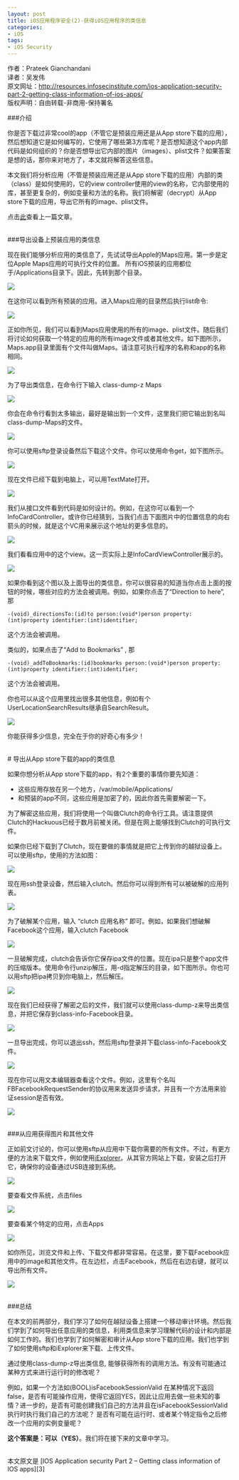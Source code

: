 ```yaml
---
layout: post  
title: iOS应用程序安全(2)-获得iOS应用程序的类信息   
categories:  
- iOS  
tags:    
- iOS Security
---   
```



作者：Prateek Gianchandani  
译者：吴发伟  
原文网址：http://resources.infosecinstitute.com/ios-application-security-part-2-getting-class-information-of-ios-apps/  
版权声明：自由转载-非商用-保持署名

###介绍

你是否下载过非常cool的app（不管它是预装应用还是从App store下载的应用），然后想知道它是如何编写的，它使用了哪些第3方库呢？是否想知道这个app内部代码是如何组织的？你是否想导出它内部的图片（images）、plist文件？如果答案是想的话，那你来对地方了，本文就将解答这些信息。


本文我们将分析应用（不管是预装应用还是从App store下载的应用）内部的类（class）是如何使用的，它的view controller使用的view的名称，它内部使用的库，甚至更复杂的，例如变量和方法的名称。我们将解密（decrypt）从App store下载的应用，导出它所有的image、plist文件。

点击[此][1]查看上一篇文章。

<br>
###导出设备上预装应用的类信息

现在我们能够分析应用的类信息了，先试试导出Apple的Maps应用。第一步是定位Apple Maps应用的可执行文件的位置。
所有iOS预装的应用都位于/Applications目录下。因此，先转到那个目录。

![](http://2we26u4fam7n16rz3a44uhbe1bq2.wpengine.netdna-cdn.com/wp-content/uploads/042613_1143_IOSApplicat1.png)

在这你可以看到所有预装的应用。进入Maps应用的目录然后执行list命令:

![](http://2we26u4fam7n16rz3a44uhbe1bq2.wpengine.netdna-cdn.com/wp-content/uploads/042613_1143_IOSApplicat2.png)


正如你所见，我们可以看到Maps应用使用的所有的image、plist文件。随后我们将讨论如何获取一个特定的应用的所有image文件或者其他文件。如下图所示，Maps.app目录里面有个文件叫做Maps。请注意可执行程序的名称和app的名称相同。

![](http://2we26u4fam7n16rz3a44uhbe1bq2.wpengine.netdna-cdn.com/wp-content/uploads/042613_1143_IOSApplicat3.png)


为了导出类信息，在命令行下输入 class-dump-z Maps

![](http://2we26u4fam7n16rz3a44uhbe1bq2.wpengine.netdna-cdn.com/wp-content/uploads/042613_1143_IOSApplicat4.png)


你会在命令行看到太多输出，最好是输出到一个文件，这里我们把它输出到名叫class-dump-Maps的文件。

![](http://resources.infosecinstitute.com/wp-content/uploads/042613_1143_IOSApplicat5.png)


你可以使用sftp登录设备然后下载这个文件。你可以使用命令get，如下图所示。

![](http://2we26u4fam7n16rz3a44uhbe1bq2.wpengine.netdna-cdn.com/wp-content/uploads/042613_1143_IOSApplicat6.png)


现在文件已经下载到电脑上，可以用TextMate打开。

![](http://2we26u4fam7n16rz3a44uhbe1bq2.wpengine.netdna-cdn.com/wp-content/uploads/042613_1143_IOSApplicat7.png)


我们从接口文件看到代码是如何设计的。例如，在这你可以看到一个InfoCardController。或许你已经猜到，当我们点击下面图片中的位置信息的向右箭头的时候，就是这个VC用来展示这个地址的更多信息的。

![](http://resources.infosecinstitute.com/wp-content/uploads/042613_1143_IOSApplicat8.png)



我们看看应用中的这个view。这一页实际上是InfoCardViewController展示的。

![](http://resources.infosecinstitute.com/wp-content/uploads/042613_1143_IOSApplicat9.png)

如果你看到这个图以及上面导出的类信息，你可以很容易的知道当你点击上面的按钮的时候，哪些对应的方法会被调用。例如，如果你点击了“Direction to here”, 那

`-(void)_directionsTo:(id)to person:(void*)person property:(int)property identifier:(int)identifier;`

这个方法会被调用。

类似的，如果点击了“Add to Bookmarks” , 那

`-(void)_addToBookmarks:(id)bookmarks person:(void*)person property:(int)property identifier:(int)identifier;`

这个方法会被调用。 

你也可以从这个应用里找出很多其他信息，例如有个UserLocationSearchResults继承自SearchResult。

![](http://resources.infosecinstitute.com/wp-content/uploads/042613_1143_IOSApplicat10.png)


你能获得多少信息，完全在于你的好奇心有多少！

<br>
# 导出从App store下载的app的类信息

如果你想分析从App store下载的app，有2个重要的事情你要先知道：  
* 这些应用存放在另一个地方，/var/mobile/Applications/  
* 和预装的app不同，这些应用是加密了的，因此你首先需要解密一下。

为了解密这些应用，我们将使用一个叫做Clutch的命令行工具。请注意提供Clutch的Hackuous已经于数月前被关闭。但是在网上能够找到Clutch的可执行文件。

如果你已经下载到了Clutch，现在要做的事情就是把它上传到你的越狱设备上。可以使用sftp，使用的方法如图：

![](http://2we26u4fam7n16rz3a44uhbe1bq2.wpengine.netdna-cdn.com/wp-content/uploads/042613_1143_IOSApplicat11.png)



现在用ssh登录设备，然后输入clutch。然后你可以得到所有可以被破解的应用列表。

![](http://resources.infosecinstitute.com/wp-content/uploads/042613_1143_IOSApplicat12.png)


为了破解某个应用，输入 “clutch 应用名称” 即可。例如，如果我们想破解Facebook这个应用，输入clutch Facebook

![](http://resources.infosecinstitute.com/wp-content/uploads/042613_1143_IOSApplicat13.png)


一旦破解完成，clutch会告诉你它保存ipa文件的位置。现在ipa只是整个app文件的压缩版本。使用命令行unzip解压，用-d指定解压的目录，如下图所示。你也可以用sftp把ipa拷贝到你电脑上，然后解压。

![](http://2we26u4fam7n16rz3a44uhbe1bq2.wpengine.netdna-cdn.com/wp-content/uploads/042613_1143_IOSApplicat14.png)


现在我们已经获得了解密之后的文件，我们就可以使用class-dump-z来导出类信息，并把它保存到class-info-Facebook目录。

![](http://2we26u4fam7n16rz3a44uhbe1bq2.wpengine.netdna-cdn.com/wp-content/uploads/042613_1143_IOSApplicat15.png)

一旦导出完成，你可以退出ssh，然后用sftp登录并下载class-info-Facebook文件。

![](http://2we26u4fam7n16rz3a44uhbe1bq2.wpengine.netdna-cdn.com/wp-content/uploads/042613_1143_IOSApplicat16.png)


现在你可以用文本编辑器查看这个文件。例如，这里有个名叫FBFacebookRequestSender的协议用来发送异步请求，并且有一个方法用来验证session是否有效。

![](http://2we26u4fam7n16rz3a44uhbe1bq2.wpengine.netdna-cdn.com/wp-content/uploads/042613_1143_IOSApplicat17.png)



<br>
###从应用获得图片和其他文件

正如前文讨论的，你可以使用sftp从应用中下载你需要的所有文件。不过，有更方便的方法来下载文件，例如使用[iExplorer][2]。从其官方网站上下载，安装之后打开它，确保你的设备通过USB连接到系统。

![](http://2we26u4fam7n16rz3a44uhbe1bq2.wpengine.netdna-cdn.com/wp-content/uploads/042613_1143_IOSApplicat18.png)



要查看文件系统，点击files

![](http://resources.infosecinstitute.com/wp-content/uploads/042613_1143_IOSApplicat19.png)


要查看某个特定的应用，点击Apps

![](http://2we26u4fam7n16rz3a44uhbe1bq2.wpengine.netdna-cdn.com/wp-content/uploads/042613_1143_IOSApplicat20.png)


如你所见，浏览文件和上传、下载文件都非常容易。在这里，要下载Facebook应用中的image和其他文件。在左边栏，点击Facebook，然后在右边右键，就可以导出所有文件。

![](http://2we26u4fam7n16rz3a44uhbe1bq2.wpengine.netdna-cdn.com/wp-content/uploads/042613_1143_IOSApplicat21.png)


<br/>
###总结

在本文的前两部分，我们学习了如何在越狱设备上搭建一个移动审计环境。然后我们学到了如何导出任意应用的类信息，利用类信息来学习理解代码的设计和内部是如何工作的。我们也学到了如何解密和审计从App store下载的应用。我们也学到了如何使用sftp和iExplorer来下载、上传文件。

通过使用class-dump-z导出类信息, 能够获得所有的调用方法。有没有可能通过某种方式来进行运行时的修改呢？

例如，如果一个方法如(BOOL)isFacebookSessionValid 在某种情况下返回false，是否有可能操作应用，使得它返回YES，因此让应用去做一些未知的事情？进一步的，是否有可能创建我们自己的方法并且在isFacebookSessionValid 执行时执行我们自己的方法呢？
是否有可能在运行时、或者某个特定指令之后修改一个应用的实例变量呢？

**这个答案是：可以（YES）**。我们将在接下来的文章中学习。


<br/>
本文原文是 [IOS Application security Part 2 – Getting class information of IOS apps][3]

[1]: http://wufawei.com/2013/11/ios-application-security-1/
[2]: http://www.macroplant.com/iexplorer/download-ie3-mac.php
[3]: http://resources.infosecinstitute.com/ios-application-security-part-2-getting-class-information-of-ios-apps/